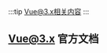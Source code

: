 :::tip
Vue@3.x相关内容
:::

<!-- more -->

## <a href="https://cn.vuejs.org/" target="_blank">Vue@3.x 官方文档</a>
